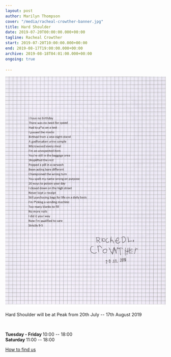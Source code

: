 ```yaml
---
layout: post
author: Marilyn Thompson
cover: "/media/racheal-crowther-banner.jpg"
title: Hard Shoulder
date: 2019-07-20T00:00:00.000+00:00
tagline: Racheal Crowther
start: 2019-07-20T10:00:00.000+00:00
end: 2019-08-17T19:00:00.000+00:00
archive: 2019-08-18T04:01:00.000+00:00
ongoing: true

---
```

<p><img src="/media/hard-shoulder-text.jpg"></p>

<p>Hard Shoulder will be at Peak from 20th July -- 17th August 2019</p><br />
<p><b>Tuesday - Friday </b>10:00 -- 18:00<br />
<b>Saturday </b>11:00 -- 18:00 <br />

<p><a href="http://www.peak-art.org/contact">How to find us</a></p>